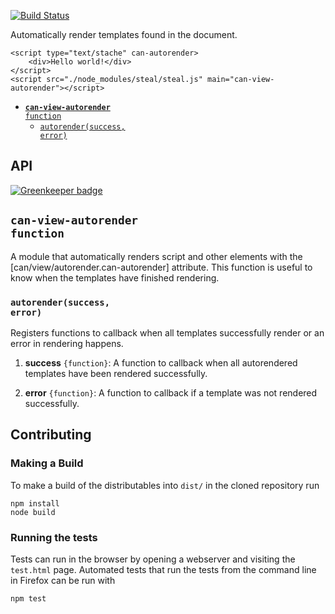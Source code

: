 [![Build Status](https://travis-ci.org/canjs/can-view-autorender.png?branch=master)](https://travis-ci.org/canjs/can-view-autorender)

Automatically render templates found in the document.

```
<script type="text/stache" can-autorender>
	<div>Hello world!</div>
</script>
<script src="./node_modules/steal/steal.js" main="can-view-autorender"></script>
```

- <code>[__can-view-autorender__ function](#can-view-autorender-function)</code>
  - <code>[autorender(success, error)](#autorendersuccess-error)</code>

## API

[![Greenkeeper badge](https://badges.greenkeeper.io/canjs/can-view-autorender.svg)](https://greenkeeper.io/)


## <code>__can-view-autorender__ function</code>

A module that automatically renders script and other elements with
the [can/view/autorender.can-autorender] attribute. This function is useful to know when the templates have finished rendering.


### <code>autorender(success, error)</code>


  Registers functions to callback when all templates successfully render or an error in rendering happens.


1. __success__ <code>{function}</code>:
  A function to callback when all autorendered templates have been rendered
  successfully.

1. __error__ <code>{function}</code>:
  A function to callback if a template was not rendered successfully.

## Contributing

### Making a Build

To make a build of the distributables into `dist/` in the cloned repository run

```
npm install
node build
```

### Running the tests

Tests can run in the browser by opening a webserver and visiting the `test.html` page.
Automated tests that run the tests from the command line in Firefox can be run with

```
npm test
```

